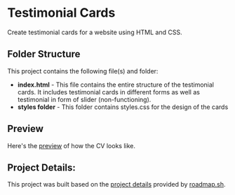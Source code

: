 # Testimonial Cards
Create testimonial cards for a website using HTML and CSS.

## Folder Structure
This project contains the following file(s) and folder:
- **index.html** - This file contains the entire structure of the testimonial cards. It includes testimonial cards in different forms as well as testimonial in form of slider (non-functioning).
- **styles folder** - This folder contains styles.css for the design of the cards
  
## Preview
Here's the [preview](https://yvesmanalo.github.io/testimonial-cards/) of how the CV looks like.

## Project Details:
This project was built based on the [project details](https://roadmap.sh/projects/testimonial-cards) provided by [roadmap.sh](https://roadmap.sh/).
